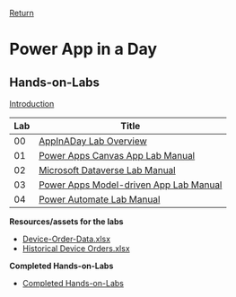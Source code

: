 [Return](../README.md)

# Power App in a Day


## Hands-on-Labs

[Introduction](./AppInADay%20Lab%20Introduction.pptx)

| Lab | Title |
| --- | --- |
| 00 | [AppInADay Lab Overview](./00-AppInADay%20Lab%20Overview.pdf)|
| 01 | [Power Apps Canvas App Lab Manual](./01-Power%20Apps%20Canvas%20App%20Lab%20Manual.pdf)|
| 02 | [Microsoft Dataverse Lab Manual](./02-Microsoft%20Dataverse%20Lab%20Manual.pdf)|
| 03 | [Power Apps Model-driven App Lab Manual](./03-Power%20Apps%20Model-driven%20App%20Lab%20Manual.pdf)|
| 04 | [Power Automate Lab Manual](./04-Power%20Automate%20Lab%20Manual.pdf)|


**Resources/assets for the labs**
 - [Device-Order-Data.xlsx](./Device-Order-Data.xlsx)
 - [Historical Device Orders.xlsx](./Historical%20Device%20Orders.xlsx)

**Completed Hands-on-Labs**
 - [Completed Hands-on-Labs](./Completed%20for%20students.zip)